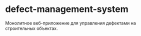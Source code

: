 # defect-management-system
Монолитное веб-приложение для управления дефектами на строительных объектах.
